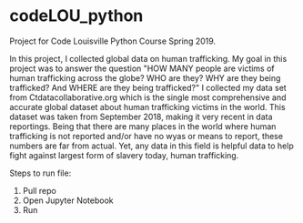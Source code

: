 # codeLOU_python
Project for Code Louisville Python Course Spring 2019. 

In this project, I collected global data on human trafficking. My goal in this project was to answer the question "HOW MANY people are victims of human trafficking across the globe? WHO are they? WHY are they being trafficked? And WHERE are they 
being trafficked?" I collected my data set from Ctdatacollaborative.org which is the single most comprehensive and accurate global dataset about human trafficking victims in the world. This dataset was taken from September 2018, making it very recent in data reportings. Being that there are many places in the world where human trafficking is not reported and/or have no wyas or means to report, these numbers are far from actual. Yet, any data in this field is helpful data to help fight against largest form of slavery today, human trafficking.



Steps to run file:
1) Pull repo
2) Open Jupyter Notebook
3) Run 
